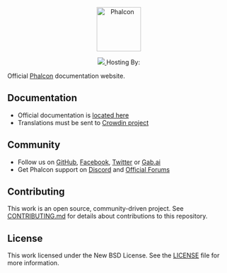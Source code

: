 <p align="center"><a href="https://docs.phalconphp.com" target="_blank">
    <img src="https://assets.phalconphp.com/phalcon/logo-transparent-phalcon-black.svg" height="100" alt="Phalcon"/>
</a></p>

<p align="center">
    <a href="https://www.netlify.com">
        <img src="https://www.netlify.com/img/global/badges/netlify-color-accent.svg"/>
    </a>
    Hosting By:
</p>

Official [Phalcon][0] documentation website.

Documentation
-------------
* Official documentation is [located here][1]
* Translations must be sent to [Crowdin project][2]

Community
---------
* Follow us on [GitHub][3], [Facebook][4], [Twitter][5] or [Gab.ai][6]
* Get Phalcon support on [Discord][7] and [Official Forums][8]

Contributing
------------

This work is an open source, community-driven project. See [CONTRIBUTING.md][9]
for details about contributions to this repository.

License
-------

This work licensed under the New BSD License. See the [LICENSE][10] file for more information.

[0]: https://phalconphp.com
[1]: https://docs.zephir-lang.com
[2]: https://crowdin.com/project/phalcon-documentation
[3]: https://github.com/phalcon/cphalcon
[4]: https://phalcon.link/fb
[5]: https://phalcon.link/t
[6]: https://phalcon.link/gab
[7]: https://phalcon.link/discord
[8]: https://forum.phalconphp.com
[9]: https://github.com/phalcon/docs-app/blob/master/CONTRIBUTING.md
[10]: https://github.com/phalcon/docs-app/blob/master/LICENSE.txt
